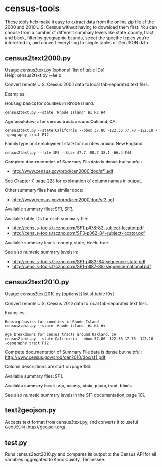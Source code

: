 census-tools
============

These tools help make it easy to extract data from the online zip file of the
2000 and 2010 U.S. Census without having to download them first. You can choose from a
number of different summary levels like state, county, tract, and block, filter
by geographic bounds, select the specific topics you're interested in, and
convert everything to simple tables or GeoJSON data.

census2text2000.py
------------------

Usage: census2text.py [options] [list of table IDs]  
Help: census2text.py --help

Convert remote U.S. Census 2000 data to local tab-separated text files.

Examples:

Housing basics for counties in Rhode Island.

    census2text.py --state 'Rhode Island' H1 H3 H4
    
Age breakdowns for census tracts around Oakland, CA.

    census2text.py --state California --bbox 37.86 -122.35 37.70 -122.10 --geography tract P12
    
Family type and employment state for counties around New England.

    census2text.py --file SF3 --bbox 47.7 -80.7 38.4 -66.4 P44

Complete documentation of Summary File data is dense but helpful:

* http://www.census.gov/prod/cen2000/doc/sf1.pdf

See Chapter 7, page 228 for explanation of column names in output.

Other summary files have similar docs:

* http://www.census.gov/prod/cen2000/doc/sf3.pdf

Available summary files: SF1, SF3.

Available table IDs for each summary file:

* http://census-tools.teczno.com/SF1-p078-82-subject-locator.pdf
* http://census-tools.teczno.com/SF3-p062-84-subject-locator.pdf

Available summary levels: county, state, block, tract.

See also numeric summary levels in:

* http://census-tools.teczno.com/SF1-p083-84-sequence-state.pdf
* http://census-tools.teczno.com/SF1-p087-88-sequence-national.pdf

census2text2010.py
------------------

Usage: census2text2010.py [options] [list of table IDs]

Convert remote U.S. Census 2010 data to local tab-separated text files.

Examples:

    Housing basics for counties in Rhode Island
    census2text.py --state 'Rhode Island' H1 H3 H4
    
    Age breakdowns for census tracts around Oakland, CA
    census2text.py --state California --bbox 37.86 -122.35 37.70 -122.10 --geography tract P12
    
Complete documentation of Summary File data is dense but helpful:
  http://www.census.gov/prod/cen2010/doc/sf1.pdf

Column descriptions are start on page 183.

Available summary files: SF1.

Available summary levels: zip, county, state, place, tract, block.

See also numeric summary levels in the SF1 documentation, page 107.

text2geojson.py
--------------

Accepts text format from census2text.py, and converts it to useful GeoJSON (http://geojson.org).

test.py
-------

Runs census2text2010.py and compares its output to the Census API for all variables aggregated to Knox County, Tennessee.
